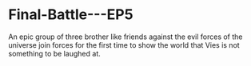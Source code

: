Final-Battle---EP5
==================

An epic group of three brother like friends against the evil forces of the universe join forces for the first time to show the world that Vies is not something to be laughed at.
